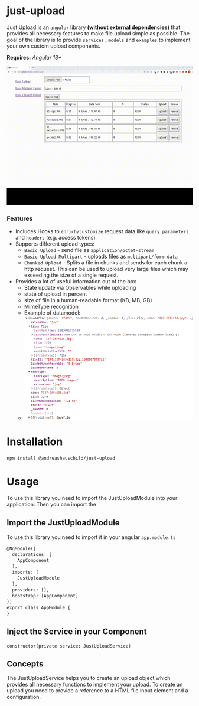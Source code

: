 # just-upload

Just Upload is an `angular` library **(without external dependencies)** that provides all necessary features to make file upload simple as possible. The goal of the library is to
provide `services` , `models` and `examples` to implement your own custom upload components.

**Requires:** *Angular 13+*

![system schema](https://github.com/andreashauschild/just-upload/blob/main/assets/just-upload-example.gif?raw=true)

### Features

- Includes Hooks to `enrich/customize` request data like `query parameters` and `headers` (e.g. access tokens)
- Supports different upload types:
  - `Basic Upload` - send file as `application/octet-stream`
  - `Basic Upload Multipart` - uploads files as `multipart/form-data`
  - `Chunked Upload` - Splits a file in chunks and sends for each chunk a http request. This can be used to upload very large files which may exceeding the size of a single
    request.
- Provides a lot of useful information out of the box
  - State update via Observables while uploading
  - state of upload in percent
  - size of file in a human-readable format (KB, MB, GB)
  - MimeType recognition
  - Example of datamodel:
  - ![system schema](https://github.com/andreashauschild/just-upload/blob/main/assets/upload-file-model.png?raw=true)



# Installation
```
npm install @andreashauschild/just-upload
```
# Usage
To use this library you need to import the JustUploadModule into your application. Then you can import the

## Import the JustUploadModule

To use this library you need to import it in your angular `app.module.ts`

```
@NgModule({
  declarations: [
    AppComponent
  ],
  imports: [
    JustUploadModule
  ],
  providers: [],
  bootstrap: [AppComponent]
})
export class AppModule {
}
```

## Inject the Service in your Component

```
constructor(private service: JustUploadService)
```

## Concepts
The JustUploadService helps you to create an upload object which provides all necessary functions to implement your upload.
To create an upload you need to provide a reference to a HTML file input element and a configuration.
